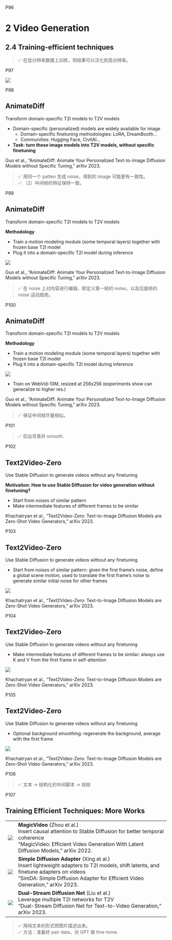 


P96  
# 2 Video Generation

## 2.4 Training-efficient techniques

> &#x2705; 在低分辨率数据上训练，但结果可以泛化到高分辨率。   

P97  

![](../../assets/08-97.png) 

P98 
## AnimateDiff  

Transform domain-specific T2I models to T2V models

 - Domain-specific (personalized) models are widely available for image   
    - Domain-specific finetuning methodologies: LoRA, DreamBooth…   
    - Communities: Hugging Face, CivitAI…   
 - **Task: turn these image models into T2V models, without specific finetuning**   


Guo et al., “AnimateDiff: Animate Your Personalized Text-to-Image Diffusion Models without Specific Tuning,” arXiv 2023.     

> &#x2705; 用同一个 patten 生成 noise，得到的 image 可能更有一致性。   
> &#x2705; （2）中间帧的特征保持一致。    


P99  
## AnimateDiff   

Transform domain-specific T2I models to T2V models

**Methodology**

 - Train a motion modeling module (some temporal layers) together with frozen base T2I model   
 - Plug it into a domain-specific T2I model during inference   

![](../../assets/08-99.png) 

Guo et al., “AnimateDiff: Animate Your Personalized Text-to-Image Diffusion Models without Specific Tuning,” arXiv 2023.    


> &#x2705; 在 noise 上对内容进行编辑，即定义第一帧的 noise，以及后面帧的 noise 运动趋势。   


P100 
## AnimateDiff   

Transform domain-specific T2I models to T2V models

**Methodology** 

 - Train a motion modeling module (some temporal layers) together with frozen base T2I model   
 - Plug it into a domain-specific T2I model during inference   

![](../../assets/08-100.png)   

 - Train on WebVid-10M, resized at 256x256 (experiments show can generalize to higher res.)   

Guo et al., “AnimateDiff: Animate Your Personalized Text-to-Image Diffusion Models without Specific Tuning,” arXiv 2023.    


> &#x2705; 保证中间帧尽量相似。   

P101   
> &#x2705; 扣出背景并 smooth.    


P102  
## Text2Video-Zero   

Use Stable Diffusion to generate videos without any finetuning

**Motivation: How to use Stable Diffusion for video generation without finetuning?**  

 - Start from noises of similar pattern   
 - Make intermediate features of different frames to be similar   


Khachatryan et al., “Text2Video-Zero: Text-to-Image Diffusion Models are Zero-Shot Video Generators,” arXiv 2023.    

P103   
## Text2Video-Zero   

Use Stable Diffusion to generate videos without any finetuning

 - Start from noises of similar pattern: given the first frame’s noise, define a global scene motion, used to translate the first frame’s noise to generate similar initial noise for other frames   

![](../../assets/08-103.png) 

Khachatryan et al., “Text2Video-Zero: Text-to-Image Diffusion Models are Zero-Shot Video Generators,” arXiv 2023.  

P104   
## Text2Video-Zero

Use Stable Diffusion to generate videos without any finetuning

 - Make intermediate features of different frames to be similar: always use K and V from the first frame in self-attention   

![](../../assets/08-104.png) 

Khachatryan et al., “Text2Video-Zero: Text-to-Image Diffusion Models are Zero-Shot Video Generators,” arXiv 2023.    

P105   
## Text2Video-Zero

Use Stable Diffusion to generate videos without any finetuning

 - Optional background smoothing: regenerate the background, average with the first frame

![](../../assets/08-105.png) 

Khachatryan et al., “Text2Video-Zero: Text-to-Image Diffusion Models are Zero-Shot Video Generators,” arXiv 2023.   

P106   
> &#x2705; 文本 → 结构化的中间脚本 → 视频   

P107 
## Training Efficient Techniques: More Works


|||
|--|--|
| ![](../../assets/08-107-1.png)  | **MagicVideo** (Zhou et al.) <br> Insert causal attention to Stable Diffusion for better temporal coherence <br> “MagicVideo: Efficient Video Generation With Latent Diffusion Models,” arXiv 2022.  |
|  ![](../../assets/08-107-2.png)  | **Simple Diffusion Adapter** (Xing et al.) <br> Insert lightweight adapters to T2I models, shift latents, and finetune adapters on videos <br>“SimDA: Simple Diffusion Adapter for Efficient Video Generation,” arXiv 2023. |
| ![](../../assets/08-107-3.png) | **Dual-Stream Diffusion Net** (Liu et al.) <br> Leverage multiple T2I networks for T2V <br> “Dual-Stream Diffusion Net for Text-to-Video Generation,” arXiv 2023. |

> &#x2705; 用纯文本的形式把图片描述出来。   
> &#x2705; 方法：准备好 pair data，对 GPT 做 fine-tome.    



